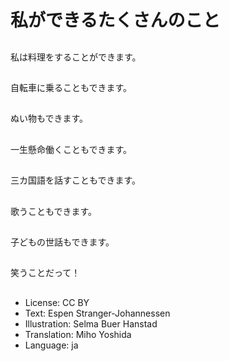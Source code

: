# 私ができるたくさんのこと

##
私は料理をすることができます。

##
自転車に乗ることもできます。

##
ぬい物もできます。

##
一生懸命働くこともできます。

##
三カ国語を話すこともできます。

##
歌うこともできます。

##
子どもの世話もできます。

##
笑うことだって！

##
* License: CC BY
* Text: Espen Stranger-Johannessen
* Illustration: Selma Buer Hanstad
* Translation: Miho Yoshida
* Language: ja
